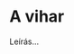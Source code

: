 <!-- ======================================================================
--- Search engine
title:          A vihar
keywords:       vihar, vígjáték
description:    William Shakespeare: A vihar.
--- Menu system
order:          130
text:           A vihar
hidden:         false
umbel:          false
--- Page properties
id:             /comedies/the-tempest
document:       
layout:         layout-2-left
$-left:         play-list
searchable:     true
======================================================================= -->

# A vihar

Leírás...
